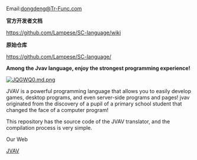 Email:dongdeng@Tr-Func.com

**官方开发者文档**

https://github.com/Lampese/SC-language/wiki

**原始仓库**

https://github.com/Lampese/SC-language/

**Among the Jvav language, enjoy the strongest programming experience!**

[![JQGWQ0.md.png](https://s1.ax1x.com/2020/04/20/JQGWQ0.md.png)](https://imgchr.com/i/JQGWQ0)

JVAV is a powerful programming language that allows you to easily develop games, desktop programs, and even server-side programs and pages! jvav originated from the discovery of a pupil of a primary school student that changed the face of a computer program!

This repository has the source code of the JVAV translator, and the compilation process is very simple.

Our Web

[JVAV](jvav.org)
